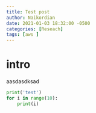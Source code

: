 ```yaml
---
title: Test post
author: Naikordian
date: 2021-01-03 18:32:00 -0500
categories: [Reseach]
tags: [aws ]
---
```


# intro
aasdasdksad 
```python
print('test')
for i in range(10):
    print(i)
```
